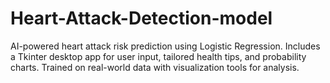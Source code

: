 # Heart-Attack-Detection-model
AI-powered heart attack risk prediction using Logistic Regression. Includes a Tkinter desktop app for user input, tailored health tips, and probability charts. Trained on real-world data with visualization tools for analysis.
